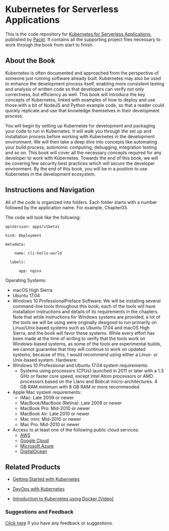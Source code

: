 # Kubernetes for Serverless Applications
This is the code repository for [Kubernetes for Serverless Applications](https://www.packtpub.com/networking-and-servers/kubernetes-serverless-applications?utm_source=github&utm_medium=repository&utm_campaign=9781788620376), published by [Packt](https://www.packtpub.com/?utm_source=github). It contains all the supporting project files necessary to work through the book from start to finish.
## About the Book
Kubernetes is often documented and approached from the perspective of someone just running software already built. Kubernetes may also be used to enhance the development process itself, enabling more consistent testing and analysis of written code so that developers can verify not only correctness, but efficiency as well. This book will introduce the key concepts of Kubernetes, linked with examples of how to deploy and use those with a bit of NodeJS and Python example code, so that a reader could quickly replicate and use that knowledge themselves in their development process.

You will begin by setting up Kubernetes for development and packaging your code to run in Kubernetes. It will walk you through the set up and installation process before working with Kubernetes in the development environment. We will then take a deep dive into concepts like automating your build process, autonomic computing, debugging, integration testing and so on. This book will cover all the necessary concepts required for any developer to work with Kubernetes. Towards the end of this book, we will be covering few security best practices which will secure the developer environment. By the end of this book, you will be in a position to use Kubernetes in the development ecosystem.
## Instructions and Navigation
All of the code is organized into folders. Each folder starts with a number followed by the application name. For example, Chapter03.



The code will look like the following:
```
apiVersion: apps/v1beta1

kind: Deployment

metadata:

    name: cli-hello-world
  
  labels:
  
      app: nginx
```

Operating Systems:
  * macOS High Sierra
  * Ubuntu 17.04
  * Windows 10 ProfessionalPreface
Software:
We will be installing several command-line tools throughout this book; each of the tools will have installation instructions and details of its requirements in the chapters. Note that while instructions for Windows systems are provided, a lot of the tools we will be using
were originally designed to run primarily on Linux/Unix based systems such as Ubuntu 17.04 and macOS High Sierra, and the book will favor these systems. While every effort has been made at the time of writing to verify that the tools work on Windows-based systems,
as some of the tools are experimental builds, we cannot guarantee that they will continue to work on updated systems, because of this, I would recommend using either a Linux- or Unix-based system.
Hardware:
* Windows 10 Professional and Ubuntu 17.04 system requirements:
  * Systems using processors (CPUs) launched in 2011 or later with a 1.3 GHz or faster core speed, except Intel Atom processors or AMD processors based on the Llano and Bobcat micro-architectures. 4 GB RAM minimum with 8 GB RAM or more recommended
* Apple Mac system requirements:
  * iMac: Late 2009 or newer
  * MacBook/MacBook (Retina): Late 2009 or newer
  * MacBook Pro: Mid-2010 or newer
  * MacBook Air: Late 2010 or newer
  * Mac mini: Mid-2010 or newer
  * Mac Pro: Mid-2010 or newer
* Access to at least one of the following public cloud services:
  * [AWS](https://aws.amazon.com/)
  * [Google Cloud](https://cloud.google.com/)
  * [Microsoft Azure](https://azure.microsoft.com/)
  * [DigitalOcean](https://www.digitalocean.com/)

## Related Products
* [Getting Started with Kubernetes](https://www.packtpub.com/virtualization-and-cloud/getting-started-kubernetes?utm_source=github&utm_medium=repository&utm_campaign=9781784394035)

* [DevOps with Kubernetes](https://www.packtpub.com/virtualization-and-cloud/devops-kubernetes?utm_source=github&utm_medium=repository&utm_campaign=9781788396646)

* [Introduction to Kubernetes using Docker [Video]](https://www.packtpub.com/virtualization-and-cloud/introduction-kubernetes-using-docker-video?utm_source=github&utm_medium=repository&utm_campaign=9781788998000)

### Suggestions and Feedback
[Click here](https://docs.google.com/forms/d/e/1FAIpQLSe5qwunkGf6PUvzPirPDtuy1Du5Rlzew23UBp2S-P3wB-GcwQ/viewform) if you have any feedback or suggestions.
